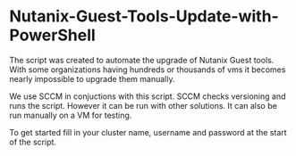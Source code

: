 # Nutanix-Guest-Tools-Update-with-PowerShell
The script was created to automate the upgrade of Nutanix Guest tools.  
With some organizations having hundreds or thousands of vms it becomes nearly impossible to upgrade them manually.

We use SCCM in conjuctions with this script.  SCCM checks versioning and runs the script.  However it can be run with other solutions.
It can also be run manually on a VM for testing.

To get started fill in your cluster name, username and password at the start of the script.

